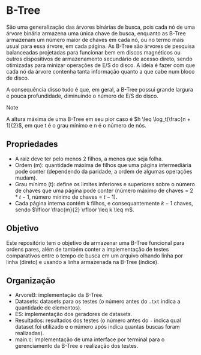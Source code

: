 # B-Tree
São uma generalização das árvores binárias de busca, pois cada nó de uma árvore binária armazena uma única chave de busca, enquanto as B-Tree armazenam um número maior de chaves em cada nó, ou no termo mais usual para essa árvore, em cada página. As B-Tree são árvores de pesquisa balanceadas projetadas para funcionar bem em discos magnéticos ou outros dispositivos de armazenamento secundário de acesso direto, sendo otimizadas para minizar operações de E/S do disco. A ideia é fazer com que cada nó da árvore contenha tanta informação quanto a que cabe num bloco de disco. 

A consequência disso tudo é que, em geral, a B-Tree possui grande largura e pouca profundidade, diminuindo o número de E/S do disco.

> [!note]
> A altura máxima de uma B-Tree em seu pior caso é $h \leq \log_t(\frac{n + 1}{2}$, em que t é o grau mínimo e n é o número de nós.

## Propriedades

- A raiz deve ter pelo menos 2 filhos, a menos que seja folha.
- Ordem (m): quantidade máxima de filhos que uma página intermediária pode conter (dependendo da paridade, a ordem de algumas operações mudam).
- Grau mínimo (t): define os limites inferiores e superiores sobre o número de chaves que uma página pode conter (número máximo de chaves = $`2*t - 1`$, número mínimo de chaves = $`t - 1`$).
- Cada página interna contém k filhos, e consequantemente $k - 1$ chaves, sendo $\lfloor \frac{m}{2} \rfloor \leq k \leq m$.

## Objetivo
Este repositório tem o objetivo de armazenar uma B-Tree funcional para ordens pares, além de também conter a implementação de testes comparativos entre o tempo de busca em um arquivo olhando linha por linha (direto) e usando a linha armazenada na B-Tree (índice).

## Organização
- ArvoreB: implementação da B-Tree.
- Datasets: datasets para os testes (o número antes do `.txt` indica a quantidade de elementos).
- ES: implementação dos geradores de datasets.
- Resultados: resultados dos testes (o número antes do `-` indica qual dataset foi utilizado e o número após indica quantas buscas foram realizadas).
- main.c: implementação de uma interface por terminal para o gerenciamento da B-Tree e realização dos testes.
